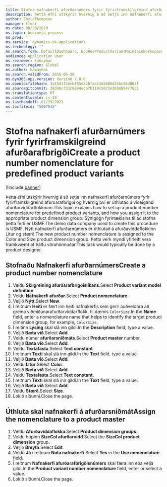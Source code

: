 ```yaml
---
title: Stofna nafnakerfi afurðarnúmers fyrir fyrirframskilgreind afurðarafbrigði
description: Þetta efni útskýrir hvernig á að setja inn nafnakerfi afurðarnúmers fyrir fyrirframskilgreind afurðarafbrigði og hvernig því er úthlutað á viðeigandi afurðarvíddarflokknum.
author: ShylaThompson
manager: tfehr
ms.date: 08/20/2019
ms.topic: business-process
ms.prod: ''
ms.service: dynamics-ax-applications
ms.technology: ''
ms.search.form: DefaultDashboard, EcoResProductVariantMaintainWorkspace, EcoResNomenclature, EcoResProductDimensionGroup
audience: Application User
ms.reviewer: kamaybac
ms.search.region: Global
ms.author: kamaybac
ms.search.validFrom: 2016-06-30
ms.dyn365.ops.version: Version 7.0.0
ms.openlocfilehash: 3a15d1f4ecbf85e22bfadc1dd680d24bc56d807f
ms.sourcegitcommit: 38d40c331c8894acb7b119c5073e3088b54776c1
ms.translationtype: HT
ms.contentlocale: is-IS
ms.lasthandoff: 01/15/2021
ms.locfileid: "5007542"
---
```

# <a name="create-a-product-number-nomenclature-for-predefined-product-variants"></a><span data-ttu-id="849d7-103">Stofna nafnakerfi afurðarnúmers fyrir fyrirframskilgreind afurðarafbrigði</span><span class="sxs-lookup"><span data-stu-id="849d7-103">Create a product number nomenclature for predefined product variants</span></span>

[!include [banner](../../includes/banner.md)]

<span data-ttu-id="849d7-104">Þetta efni útskýrir hvernig á að setja inn nafnakerfi afurðarnúmers fyrir fyrirframskilgreind afurðarafbrigði og hvernig því er úthlutað á viðeigandi afurðarvíddarflokknum.</span><span class="sxs-lookup"><span data-stu-id="849d7-104">This topic explains how to set up a product number nomenclature for predefined product variants, and how you assign it to the appropriate product dimension group.</span></span> <span data-ttu-id="849d7-105">Sýnigögn fyrirtækisins til að stofna þetta ferli er USMF.</span><span class="sxs-lookup"><span data-stu-id="849d7-105">The demo data company used to create this procedure is USMF.</span></span> <span data-ttu-id="849d7-106">Nýtt nafnakerfi afurðarnúmers er úthlutað á afurðavíddaflokkinn Litur og stærð.</span><span class="sxs-lookup"><span data-stu-id="849d7-106">The new product number nomenclature is assigned to the Color and Size product dimension group.</span></span> <span data-ttu-id="849d7-107">Þetta verk myndi yfirleitt vera framkvæmt af hálfu vöruhönnuðar.</span><span class="sxs-lookup"><span data-stu-id="849d7-107">This task would typically be done by a product designer.</span></span>


## <a name="create-a-product-number-nomenclature"></a><span data-ttu-id="849d7-108">Stofnaðu Nafnakerfi afurðarnúmers</span><span class="sxs-lookup"><span data-stu-id="849d7-108">Create a product number nomenclature</span></span>
1. <span data-ttu-id="849d7-109">Veldu **Skilgreining afurðarafbrigðislíkans**.</span><span class="sxs-lookup"><span data-stu-id="849d7-109">Select **Product variant model definition**.</span></span>
2. <span data-ttu-id="849d7-110">Veldu **Nafnakerfi afurðar**.</span><span class="sxs-lookup"><span data-stu-id="849d7-110">Select **Product nomenclature**.</span></span>
3. <span data-ttu-id="849d7-111">Veljið **Nýtt**.</span><span class="sxs-lookup"><span data-stu-id="849d7-111">Select **New**.</span></span>
4. <span data-ttu-id="849d7-112">Í reitnum **Heiti** er fært inn heiti nafnakerfis sem gerir auðveldara að greina viðmiðunarafurðarvíddarflokk, til dæmis `ColorSize`.</span><span class="sxs-lookup"><span data-stu-id="849d7-112">In the **Name** field, enter a nomenclature name that helps to identify the target product dimension group, for example, `ColorSize`.</span></span>
5. <span data-ttu-id="849d7-113">Í reitinn **Lýsing** skal slá inn gildi.</span><span class="sxs-lookup"><span data-stu-id="849d7-113">In the **Description** field, type a value.</span></span>
6. <span data-ttu-id="849d7-114">Veljið **Bæta við**.</span><span class="sxs-lookup"><span data-stu-id="849d7-114">Select **Add**.</span></span>
7. <span data-ttu-id="849d7-115">Veldu númer **afurðarsniðmáts**.</span><span class="sxs-lookup"><span data-stu-id="849d7-115">Select **Product master** number.</span></span>
8. <span data-ttu-id="849d7-116">Veljið **Bæta við**.</span><span class="sxs-lookup"><span data-stu-id="849d7-116">Select **Add**.</span></span>
9. <span data-ttu-id="849d7-117">Veldu **Textafasta**.</span><span class="sxs-lookup"><span data-stu-id="849d7-117">Select **Text constant**.</span></span>
10. <span data-ttu-id="849d7-118">Í reitnum **Texti** skal slá inn gildi.</span><span class="sxs-lookup"><span data-stu-id="849d7-118">In the **Text** field, type a value.</span></span>
11. <span data-ttu-id="849d7-119">Veljið **Bæta við**.</span><span class="sxs-lookup"><span data-stu-id="849d7-119">Select **Add**.</span></span>
12. <span data-ttu-id="849d7-120">Veldu **Litur**.</span><span class="sxs-lookup"><span data-stu-id="849d7-120">Select **Color**.</span></span>
13. <span data-ttu-id="849d7-121">Veljið **Bæta við**.</span><span class="sxs-lookup"><span data-stu-id="849d7-121">Select **Add**.</span></span>
14. <span data-ttu-id="849d7-122">Veldu **Textafasta**.</span><span class="sxs-lookup"><span data-stu-id="849d7-122">Select **Text constant**.</span></span>
15. <span data-ttu-id="849d7-123">Í reitnum **Texti** skal slá inn gildi.</span><span class="sxs-lookup"><span data-stu-id="849d7-123">In the **Text** field, type a value.</span></span>
16. <span data-ttu-id="849d7-124">Veljið **Bæta við**.</span><span class="sxs-lookup"><span data-stu-id="849d7-124">Select **Add**.</span></span>
17. <span data-ttu-id="849d7-125">Veldu **Stærð**.</span><span class="sxs-lookup"><span data-stu-id="849d7-125">Select **Size**.</span></span>
18. <span data-ttu-id="849d7-126">Lokið síðunni.</span><span class="sxs-lookup"><span data-stu-id="849d7-126">Close the page.</span></span>

## <a name="assign-the-nomenclature-to-a-product-master"></a><span data-ttu-id="849d7-127">Úthluta skal nafnakerfi á afurðarsniðmát</span><span class="sxs-lookup"><span data-stu-id="849d7-127">Assign the nomenclature to a product master</span></span>
1. <span data-ttu-id="849d7-128">Veldu **Afurðavíddaflokka**.</span><span class="sxs-lookup"><span data-stu-id="849d7-128">Select **Product dimension groups**.</span></span>
2. <span data-ttu-id="849d7-129">Veldu hópinn **SizeCol afurðarvídd**.</span><span class="sxs-lookup"><span data-stu-id="849d7-129">Select the **SizeCol product dimension** group.</span></span>
3. <span data-ttu-id="849d7-130">Veljið **Breyta**.</span><span class="sxs-lookup"><span data-stu-id="849d7-130">Select **Edit**.</span></span>
4. <span data-ttu-id="849d7-131">Veldu **Já** í reitnum **Nota nafnakerfi**.</span><span class="sxs-lookup"><span data-stu-id="849d7-131">Select **Yes** in the **Use nomenclature** field.</span></span>
5. <span data-ttu-id="849d7-132">Í reitnum **Nafnakerfi afurðarafbrigðisnúmers** skal færa inn eða velja gildi.</span><span class="sxs-lookup"><span data-stu-id="849d7-132">In the **Product variant number nomenclature** field, enter or select a value.</span></span>
6. <span data-ttu-id="849d7-133">Lokið síðunni.</span><span class="sxs-lookup"><span data-stu-id="849d7-133">Close the page.</span></span>

